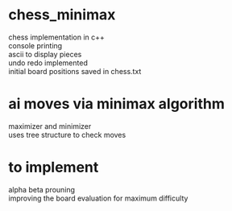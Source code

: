 # chess_minimax
chess implementation in c++<br>
console printing<br>
ascii to display pieces<br>
undo redo implemented<br>
initial board positions saved in chess.txt<br>
# ai moves via minimax algorithm
maximizer and minimizer<br>
uses tree structure to check moves<br>
# to implement
alpha beta prouning<br>
improving the board evaluation for maximum difficulty
